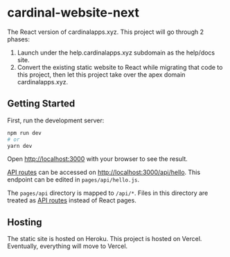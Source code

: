 # cardinal-website-next

The React version of cardinalapps.xyz. This project will go through 2 phases:

1. Launch under the help.cardinalapps.xyz subdomain as the help/docs site.
2. Convert the existing static website to React while migrating that code to
   this project, then let this project take over the apex domain
   cardinalapps.xyz.

## Getting Started

First, run the development server:

```bash
npm run dev
# or
yarn dev
```

Open [http://localhost:3000](http://localhost:3000) with your browser to see the
result.

[API routes](https://nextjs.org/docs/api-routes/introduction) can be accessed on
[http://localhost:3000/api/hello](http://localhost:3000/api/hello). This
endpoint can be edited in `pages/api/hello.js`.

The `pages/api` directory is mapped to `/api/*`. Files in this directory are
treated as [API routes](https://nextjs.org/docs/api-routes/introduction) instead
of React pages.

## Hosting

The static site is hosted on Heroku. This project is hosted on Vercel.
Eventually, everything will move to Vercel.
